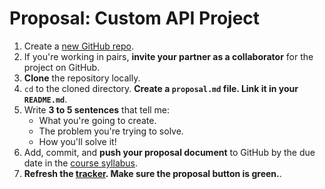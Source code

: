 # Proposal: Custom API Project

1. Create a [new GitHub repo](https://github.com/new).
1. If you're working in pairs, **invite your partner as a collaborator** for the project on GitHub.
1. **Clone** the repository locally.
1. `cd` to the cloned directory. **Create a `proposal.md` file. Link it in your `README.md`**.
1. Write **3 to 5 sentences** that tell me:
    - What you're going to create.
    - The problem you're trying to solve.
    - How you'll solve it!
2. Add, commit, and **push your proposal document** to GitHub by the due date in the [course syllabus](../README.md#Schedule).
3. **Refresh the [tracker](https://make.sc/trackbew1.2). Make sure the proposal button is green.**.
